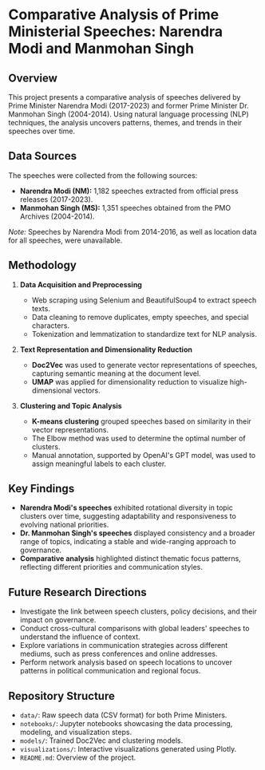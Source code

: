 # Comparative Analysis of Prime Ministerial Speeches: Narendra Modi and Manmohan Singh

## Overview
This project presents a comparative analysis of speeches delivered by Prime Minister Narendra Modi (2017-2023) and former Prime Minister Dr. Manmohan Singh (2004-2014). Using natural language processing (NLP) techniques, the analysis uncovers patterns, themes, and trends in their speeches over time.

## Data Sources
The speeches were collected from the following sources:
- **Narendra Modi (NM):** 1,182 speeches extracted from official press releases (2017-2023).
- **Manmohan Singh (MS):** 1,351 speeches obtained from the PMO Archives (2004-2014).

*Note:* Speeches by Narendra Modi from 2014-2016, as well as location data for all speeches, were unavailable.

## Methodology

1. **Data Acquisition and Preprocessing**
   - Web scraping using Selenium and BeautifulSoup4 to extract speech texts.
   - Data cleaning to remove duplicates, empty speeches, and special characters.
   - Tokenization and lemmatization to standardize text for NLP analysis.

2. **Text Representation and Dimensionality Reduction**
   - **Doc2Vec** was used to generate vector representations of speeches, capturing semantic meaning at the document level.
   - **UMAP** was applied for dimensionality reduction to visualize high-dimensional vectors.

3. **Clustering and Topic Analysis**
   - **K-means clustering** grouped speeches based on similarity in their vector representations.
   - The Elbow method was used to determine the optimal number of clusters.
   - Manual annotation, supported by OpenAI's GPT model, was used to assign meaningful labels to each cluster.

## Key Findings

- **Narendra Modi's speeches** exhibited rotational diversity in topic clusters over time, suggesting adaptability and responsiveness to evolving national priorities.
- **Dr. Manmohan Singh's speeches** displayed consistency and a broader range of topics, indicating a stable and wide-ranging approach to governance.
- **Comparative analysis** highlighted distinct thematic focus patterns, reflecting different priorities and communication styles.

## Future Research Directions

- Investigate the link between speech clusters, policy decisions, and their impact on governance.
- Conduct cross-cultural comparisons with global leaders' speeches to understand the influence of context.
- Explore variations in communication strategies across different mediums, such as press conferences and online addresses.
- Perform network analysis based on speech locations to uncover patterns in political communication and regional focus.

## Repository Structure
- `data/`: Raw speech data (CSV format) for both Prime Ministers.
- `notebooks/`: Jupyter notebooks showcasing the data processing, modeling, and visualization steps.
- `models/`: Trained Doc2Vec and clustering models.
- `visualizations/`: Interactive visualizations generated using Plotly.
- `README.md`: Overview of the project.
